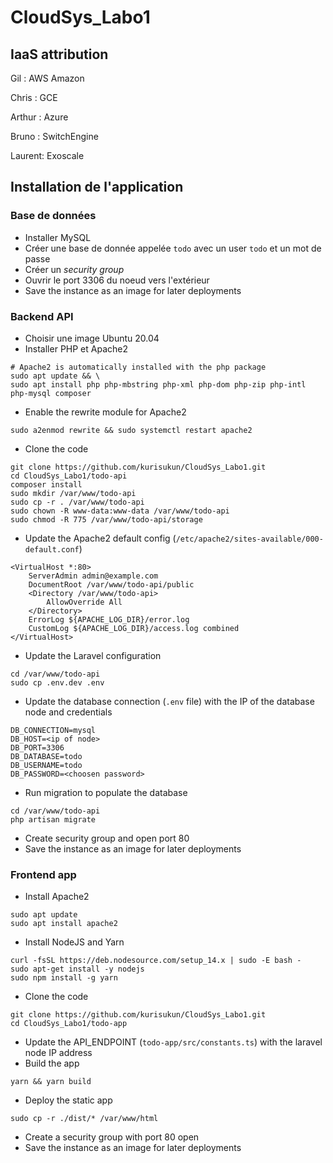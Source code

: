 # CloudSys_Labo1

## IaaS attribution


Gil : AWS Amazon

Chris : GCE

Arthur : Azure

Bruno : SwitchEngine

Laurent: Exoscale

## Installation de l'application

### Base de données

- Installer MySQL
- Créer une base de donnée appelée `todo` avec un user `todo` et un mot de passe
- Créer un *security group*
- Ouvrir le port 3306 du noeud vers l'extérieur
- Save the instance as an image for later deployments

### Backend API

- Choisir une image Ubuntu 20.04
- Installer PHP et Apache2

```shell
# Apache2 is automatically installed with the php package
sudo apt update && \
sudo apt install php php-mbstring php-xml php-dom php-zip php-intl php-mysql composer
```
- Enable the rewrite module for Apache2
```shell
sudo a2enmod rewrite && sudo systemctl restart apache2
```
- Clone the code
```shell
git clone https://github.com/kurisukun/CloudSys_Labo1.git
cd CloudSys_Labo1/todo-api
composer install
sudo mkdir /var/www/todo-api
sudo cp -r . /var/www/todo-api
sudo chown -R www-data:www-data /var/www/todo-api
sudo chmod -R 775 /var/www/todo-api/storage
```
- Update the Apache2 default config (`/etc/apache2/sites-available/000-default.conf`)
```
<VirtualHost *:80>
    ServerAdmin admin@example.com
    DocumentRoot /var/www/todo-api/public
    <Directory /var/www/todo-api>
        AllowOverride All
    </Directory>
    ErrorLog ${APACHE_LOG_DIR}/error.log
    CustomLog ${APACHE_LOG_DIR}/access.log combined
</VirtualHost>
```
- Update the Laravel configuration
```
cd /var/www/todo-api
sudo cp .env.dev .env
```
- Update the database connection (`.env` file) with the IP of the database node and credentials
```
DB_CONNECTION=mysql
DB_HOST=<ip of node>
DB_PORT=3306
DB_DATABASE=todo
DB_USERNAME=todo
DB_PASSWORD=<choosen password>
```
- Run migration to populate the database
```shell
cd /var/www/todo-api
php artisan migrate
```
- Create security group and open port 80
- Save the instance as an image for later deployments

### Frontend app

- Install Apache2
```shell
sudo apt update
sudo apt install apache2
```
- Install NodeJS and Yarn
```shell
curl -fsSL https://deb.nodesource.com/setup_14.x | sudo -E bash -
sudo apt-get install -y nodejs
sudo npm install -g yarn
```
- Clone the code
```shell
git clone https://github.com/kurisukun/CloudSys_Labo1.git
cd CloudSys_Labo1/todo-app
```
- Update the API_ENDPOINT (`todo-app/src/constants.ts`) with the laravel node IP address
- Build the app
```shell
yarn && yarn build
```
- Deploy the static app
```shell
sudo cp -r ./dist/* /var/www/html
```
- Create a security group with port 80 open
- Save the instance as an image for later deployments
